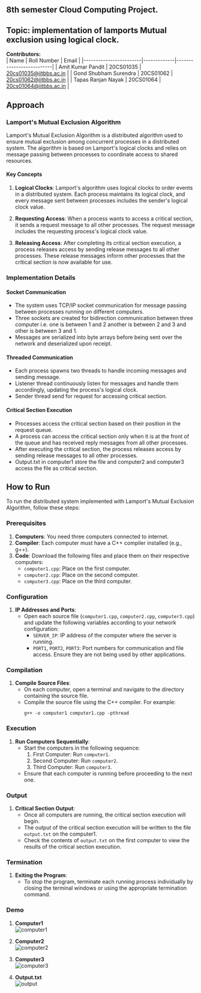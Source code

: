 ## 8th semester Cloud Computing Project. <br>
## Topic: implementation of lamports Mutual exclusion using logical clock. <br>
**Contributors:** <br>
| Name                   | Roll Number | Email                    |
|------------------------|-------------|--------------------------|
| Amit Kumar Pandit      | 20CS01035   | [20cs01035@iitbbs.ac.in](mailto:20cs01035@iitbbs.ac.in)  |
| Gond Shubham Surendra | 20CS01062   | [20cs01062@iitbbs.ac.in](mailto:20cs01062@iitbbs.ac.in)  |
| Tapas Ranjan Nayak    | 20CS01064   | [20cs01064@iitbbs.ac.in](mailto:20cs01064@iitbbs.ac.in)  |

## Approach

### Lamport's Mutual Exclusion Algorithm

Lamport's Mutual Exclusion Algorithm is a distributed algorithm used to ensure mutual exclusion among concurrent processes in a distributed system. The algorithm is based on Lamport's logical clocks and relies on message passing between processes to coordinate access to shared resources.

#### Key Concepts

1. **Logical Clocks**: Lamport's algorithm uses logical clocks to order events in a distributed system. Each process maintains its logical clock, and every message sent between processes includes the sender's logical clock value.

2. **Requesting Access**: When a process wants to access a critical section, it sends a request message to all other processes. The request message includes the requesting process's logical clock value.

3. **Releasing Access**: After completing its critical section execution, a process releases access by sending release messages to all other processes. These release messages inform other processes that the critical section is now available for use.

### Implementation Details

#### Socket Communication

- The system uses TCP/IP socket communication for message passing between processes running on different computers.
- Three sockets are created for bidirection communication between three computer i.e. one is between 1 and 2 another is between 2 and 3 and other is between 3 and 1.
- Messages are serialized into byte arrays before being sent over the network and deserialized upon receipt.

#### Threaded Communication

- Each process spawns two threads to handle incoming messages and sending message.
- Listener thread continuously listen for messages and handle them accordingly, updating the process's logical clock.
- Sender thread send for request for accessing critical section.

#### Critical Section Execution

- Processes access the critical section based on their position in the request queue.
- A process can access the critical section only when it is at the front of the queue and has received reply messages from all other processes.
- After executing the critical section, the process releases access by sending release messages to all other processes.
- Output.txt in computer1 store the file and computer2 and computer3 access the file as critical section.

## How to Run

To run the distributed system implemented with Lamport's Mutual Exclusion Algorithm, follow these steps:

### Prerequisites

1. **Computers**: You need three computers connected to internet.
2. **Compiler**: Each computer must have a C++ compiler installed (e.g., g++).
3. **Code**: Download the following files and place them on their respective computers:
    - `computer1.cpp`: Place on the first computer.
    - `computer2.cpp`: Place on the second computer.
    - `computer3.cpp`: Place on the third computer.

### Configuration

1. **IP Addresses and Ports**:
    - Open each source file (`computer1.cpp`, `computer2.cpp`, `computer3.cpp`) and update the following variables according to your network configuration:
        - `SERVER_IP`: IP address of the computer where the server is running.
        - `PORT1`, `PORT2`, `PORT3`: Port numbers for communication and file access. Ensure they are not being used by other applications.

### Compilation

1. **Compile Source Files**:
    - On each computer, open a terminal and navigate to the directory containing the source file.
    - Compile the source file using the C++ compiler. For example:
        ```
        g++ -o computer1 computer1.cpp -pthread
        ```

### Execution

1. **Run Computers Sequentially**:
    - Start the computers in the following sequence:
        1. First Computer: Run `computer1`.
        2. Second Computer: Run `computer2`.
        3. Third Computer: Run `computer3`.
    - Ensure that each computer is running before proceeding to the next one.

### Output

1. **Critical Section Output**:
    - Once all computers are running, the critical section execution will begin.
    - The output of the critical section execution will be written to the file `output.txt` on the computer1.
    - Check the contents of `output.txt` on the first computer to view the results of the critical section execution.

### Termination

1. **Exiting the Program**:
    - To stop the program, terminate each running process individually by closing the terminal windows or using the appropriate termination command.

### Demo
1. **Computer1** <br>
![computer1](https://github.com/tapasrnk/CC_project_20CS01035_20CS01062_20CS01064/assets/74441392/5bed600a-1c0a-4ddf-a74e-3a04c70031cc) <br>

2. **Computer2** <br>
![computer2](https://github.com/tapasrnk/CC_project_20CS01035_20CS01062_20CS01064/assets/74441392/974914e3-ab8c-44ed-9f4e-0486b668191f) <br>

3. **Computer3** <br>
![computer3](https://github.com/tapasrnk/CC_project_20CS01035_20CS01062_20CS01064/assets/74441392/0e27fcee-0ae4-4421-9cda-e3c4c423ad47) <br>

4. **Output.txt** <br>
![output](https://github.com/tapasrnk/CC_project_20CS01035_20CS01062_20CS01064/assets/74441392/cefba0ac-eefd-4ed3-92c7-38fdf900672c) <br>


